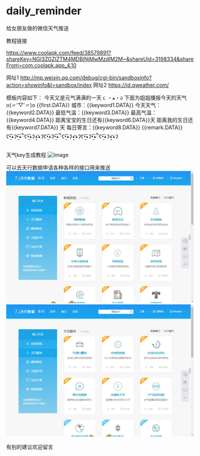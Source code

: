 # daily_reminder
给女朋友做的微信天气推送

教程链接

https://www.coolapk.com/feed/38579891?shareKey=NGI3ZGZlZTM4MDBjNjMwMzdlM2M~&shareUid=3198334&shareFrom=com.coolapk.app_4.10




网址1   http://mp.weixin.qq.com/debug/cgi-bin/sandboxinfo?action=showinfo&t=sandbox/index
网址2   https://id.qweather.com/


模板内容如下：
今天又是元气满满的一天 ૮ ・ﻌ・ა 
下面为姐姐播报今天的天气  o(〃'▽'〃)o
{{first.DATA}} 
城市：{{keyword1.DATA}} 
今天天气：{{keyword2.DATA}} 
最低气温：{{keyword3.DATA}} 
最高气温：{{keyword4.DATA}} 
距离宝宝的生日还有{{keyword6.DATA}}天
距离我的生日还有{{keyword7.DATA}} 天
每日寄言：{{keyword8.DATA}} 
{{remark.DATA}}
ʕ•̫͡•ʔ•̫͡•ཻʕ•̫͡•ʔ•͓͡•ʔʕ•̫͡•ʔ•̫͡•ཻʕ•̫͡•ʔ•͓͡•ʔʕ•̫͡•ʔ•̫͡•ཻʕ•̫͡•ʔ•͓͡•ʔ


天气key生成教程
![image](https://raw.githubusercontent.com/limoest/daily_reminder/main/%E5%92%8C%E9%A3%8E%E5%A4%A9%E6%B0%94key%E7%94%9F%E6%88%90.png)


可以去天行数据申请各种各样的接口用来推送  
![image](https://raw.githubusercontent.com/limoest/daily_reminder/main/others/Snipaste_2022-08-24_12-13-19.png)
![image](https://raw.githubusercontent.com/limoest/daily_reminder/main/others/Snipaste.png)



有别的建议欢迎留言
